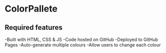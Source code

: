 # ColorPallete
## Required features 
-Built with HTML, CSS & JS
-Code hosted on GitHub
-Deployed to GitHub Pages
-Auto-generate multiple colours
-Allow users to change each colour
